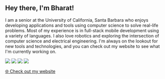 ## Hey there, I'm Bharat!

I am a senior at the University of California, Santa Barbara who enjoys developing applications and tools using computer science to solve real-life problems. Most of my experience is in full-stack mobile development using a variety of languages. I also love robotics and exploring the intersection of computer science and electrical engineering. I'm always on the lookout for new tools and technologies, and you can check out my website to see what I'm currently working on.

<a href="https://www.twitter.com/bk1031_official"><img src="https://img.shields.io/badge/twitter-%231DA1F2.svg?&style=for-the-badge&logo=x&logoColor=white&color=000000"></a>
<a href="https://www.instagram.com/bk1031_official"><img src="https://img.shields.io/badge/instagram-%23E4405F.svg?&style=for-the-badge&logo=instagram&logoColor=white"></a>
<a href="https://www.linkedin.com/in/bk1031"><img src="https://img.shields.io/badge/linkedin-%230077B5.svg?&style=for-the-badge&logo=linkedin&logoColor=white"></a>
<a href="https://youtube.bk1031.dev"><img src="https://img.shields.io/badge/youtube-%230077B5.svg?&style=for-the-badge&logo=youtube&logoColor=white&color=FF0000"></a>

[🌐   Check out my website](https://bk1031.dev)
